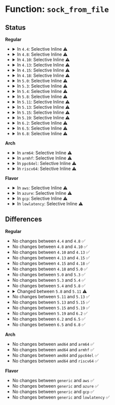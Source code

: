 # Function: <code>sock_from_file</code>

## Status
<b>Regular</b>
<ul>
<li>
<details>
<summary>In <code>4.4</code>: Selective Inline ⚠️</summary>

```c
struct socket *sock_from_file(struct file *file, int *err);
```

**Collision:** Unique Global

**Inline:** Selective

**Transformation:** False

**Instances:**

```
In net/socket.c (ffffffff816fb680)
Location: net/socket.c:408
Inline: True
Inline callers:
  - net/socket.c:sockfd_lookup
  - net/socket.c:sockfd_lookup_light
Direct callers:
  - net/core/scm.c:scm_detach_fds
  - net/core/netprio_cgroup.c:update_netprio
  - net/core/netclassid_cgroup.c:update_classid_sock
```
**Symbols:**

```
ffffffff816fb680-ffffffff816fb6a6: sock_from_file (STB_GLOBAL)
```
</details>
</li>
<li>
<details>
<summary>In <code>4.8</code>: Selective Inline ⚠️</summary>

```c
struct socket *sock_from_file(struct file *file, int *err);
```

**Collision:** Unique Global

**Inline:** Selective

**Transformation:** False

**Instances:**

```
In net/socket.c (ffffffff81763f4b)
Location: net/socket.c:408
Inline: True
Inline callers:
  - net/socket.c:sockfd_lookup_light
  - net/socket.c:sockfd_lookup
Direct callers:
  - net/core/scm.c:scm_detach_fds
  - net/core/netprio_cgroup.c:update_netprio
  - net/core/netclassid_cgroup.c:update_classid_sock
```
**Symbols:**

```
ffffffff817620e0-ffffffff81762106: sock_from_file (STB_GLOBAL)
```
</details>
</li>
<li>
<details>
<summary>In <code>4.10</code>: Selective Inline ⚠️</summary>

```c
struct socket *sock_from_file(struct file *file, int *err);
```

**Collision:** Unique Global

**Inline:** Selective

**Transformation:** False

**Instances:**

```
In net/socket.c (ffffffff81790f7b)
Location: net/socket.c:450
Inline: True
Inline callers:
  - net/socket.c:sockfd_lookup_light
  - net/socket.c:sockfd_lookup
Direct callers:
  - net/core/scm.c:scm_detach_fds
  - net/core/netprio_cgroup.c:update_netprio
  - net/core/netclassid_cgroup.c:update_classid_sock
```
**Symbols:**

```
ffffffff8178f0f0-ffffffff8178f116: sock_from_file (STB_GLOBAL)
```
</details>
</li>
<li>
<details>
<summary>In <code>4.13</code>: Selective Inline ⚠️</summary>

```c
struct socket *sock_from_file(struct file *file, int *err);
```

**Collision:** Unique Global

**Inline:** Selective

**Transformation:** False

**Instances:**

```
In net/socket.c (ffffffff817ae89b)
Location: net/socket.c:448
Inline: True
Inline callers:
  - net/socket.c:sockfd_lookup_light
  - net/socket.c:sockfd_lookup
Direct callers:
  - fs/eventpoll.c:SyS_epoll_ctl
  - fs/eventpoll.c:ep_poll_callback
  - net/core/scm.c:scm_detach_fds
```
**Symbols:**

```
ffffffff817ad0f0-ffffffff817ad116: sock_from_file (STB_GLOBAL)
```
</details>
</li>
<li>
<details>
<summary>In <code>4.15</code>: Selective Inline ⚠️</summary>

```c
struct socket *sock_from_file(struct file *file, int *err);
```

**Collision:** Unique Global

**Inline:** Selective

**Transformation:** False

**Instances:**

```
In net/socket.c (ffffffff8182697b)
Location: net/socket.c:454
Inline: True
Inline callers:
  - net/socket.c:sockfd_lookup_light
  - net/socket.c:sockfd_lookup
Direct callers:
  - fs/eventpoll.c:SyS_epoll_ctl
  - fs/eventpoll.c:ep_poll_callback
  - net/core/scm.c:scm_detach_fds
```
**Symbols:**

```
ffffffff818250f0-ffffffff81825116: sock_from_file (STB_GLOBAL)
```
</details>
</li>
<li>
<details>
<summary>In <code>4.18</code>: Selective Inline ⚠️</summary>

```c
struct socket *sock_from_file(struct file *file, int *err);
```

**Collision:** Unique Global

**Inline:** Selective

**Transformation:** False

**Instances:**

```
In net/socket.c (ffffffff8186ffee)
Location: net/socket.c:448
Inline: True
Inline callers:
  - net/socket.c:sockfd_lookup_light
  - net/socket.c:sockfd_lookup
Direct callers:
  - fs/eventpoll.c:ep_insert
  - fs/eventpoll.c:ep_poll_callback
  - net/core/scm.c:scm_detach_fds
  - net/core/netprio_cgroup.c:update_netprio
  - net/core/netclassid_cgroup.c:update_classid_sock
```
**Symbols:**

```
ffffffff8186f0f0-ffffffff8186f116: sock_from_file (STB_GLOBAL)
```
</details>
</li>
<li>
<details>
<summary>In <code>5.0</code>: Selective Inline ⚠️</summary>

```c
struct socket *sock_from_file(struct file *file, int *err);
```

**Collision:** Unique Global

**Inline:** Selective

**Transformation:** False

**Instances:**

```
In net/socket.c (ffffffff81890bbe)
Location: net/socket.c:427
Inline: True
Inline callers:
  - net/socket.c:sockfd_lookup_light
  - net/socket.c:sockfd_lookup
Direct callers:
  - fs/eventpoll.c:ep_insert
  - fs/eventpoll.c:ep_poll_callback
  - net/core/scm.c:scm_detach_fds
  - net/core/netprio_cgroup.c:update_netprio
  - net/core/netclassid_cgroup.c:update_classid_sock
```
**Symbols:**

```
ffffffff8188f5a0-ffffffff8188f5c6: sock_from_file (STB_GLOBAL)
```
</details>
</li>
<li>
<details>
<summary>In <code>5.3</code>: Selective Inline ⚠️</summary>

```c
struct socket *sock_from_file(struct file *file, int *err);
```

**Collision:** Unique Global

**Inline:** Selective

**Transformation:** False

**Instances:**

```
In net/socket.c (ffffffff818daacb)
Location: net/socket.c:438
Inline: True
Inline callers:
  - net/socket.c:sockfd_lookup_light
  - net/socket.c:sockfd_lookup
Direct callers:
  - fs/eventpoll.c:ep_insert
  - fs/eventpoll.c:ep_poll_callback
  - fs/io_uring.c:io_send_recvmsg
  - net/core/scm.c:scm_detach_fds
  - net/core/netprio_cgroup.c:update_netprio
  - net/core/netclassid_cgroup.c:update_classid_sock
```
**Symbols:**

```
ffffffff818d9620-ffffffff818d9646: sock_from_file (STB_GLOBAL)
```
</details>
</li>
<li>
<details>
<summary>In <code>5.4</code>: Selective Inline ⚠️</summary>

```c
struct socket *sock_from_file(struct file *file, int *err);
```

**Collision:** Unique Global

**Inline:** Selective

**Transformation:** False

**Instances:**

```
In net/socket.c (ffffffff8190cc1b)
Location: net/socket.c:438
Inline: True
Inline callers:
  - net/socket.c:sockfd_lookup_light
  - net/socket.c:sockfd_lookup
Direct callers:
  - fs/eventpoll.c:ep_insert
  - fs/eventpoll.c:ep_poll_callback
  - fs/io_uring.c:io_send_recvmsg
  - net/core/scm.c:scm_detach_fds
  - net/core/netprio_cgroup.c:update_netprio
  - net/core/netclassid_cgroup.c:update_classid_sock
```
**Symbols:**

```
ffffffff8190b620-ffffffff8190b646: sock_from_file (STB_GLOBAL)
```
</details>
</li>
<li>
<details>
<summary>In <code>5.8</code>: Selective Inline ⚠️</summary>

```c
struct socket *sock_from_file(struct file *file, int *err);
```

**Collision:** Unique Global

**Inline:** Selective

**Transformation:** False

**Instances:**

```
In net/socket.c (ffffffff819e1365)
Location: net/socket.c:453
Inline: True
Inline callers:
  - net/socket.c:__sys_connect_file
  - net/socket.c:__sys_accept4_file
  - net/socket.c:sockfd_lookup_light
  - net/socket.c:sockfd_lookup
Direct callers:
  - fs/eventpoll.c:ep_insert
  - fs/eventpoll.c:ep_poll_callback
  - fs/io_uring.c:io_recv
  - fs/io_uring.c:io_recvmsg
  - fs/io_uring.c:io_send
  - fs/io_uring.c:io_sendmsg
  - net/core/sock.c:__receive_sock
  - net/core/scm.c:__scm_install_fd
  - net/core/netprio_cgroup.c:update_netprio
  - net/core/netclassid_cgroup.c:update_classid_sock
```
**Symbols:**

```
ffffffff819dd810-ffffffff819dd836: sock_from_file (STB_GLOBAL)
```
</details>
</li>
<li>
<details>
<summary>In <code>5.11</code>: Selective Inline ⚠️</summary>

```c
struct socket *sock_from_file(struct file *file);
```

**Collision:** Unique Global

**Inline:** Selective

**Transformation:** False

**Instances:**

```
In net/socket.c (ffffffff819e0bb5)
Location: net/socket.c:452
Inline: True
Inline callers:
  - net/socket.c:__sys_connect_file
  - net/socket.c:__sys_accept4_file
  - net/socket.c:sockfd_lookup_light
  - net/socket.c:sockfd_lookup
Direct callers:
  - fs/eventpoll.c:ep_insert
  - fs/eventpoll.c:ep_poll_callback
  - fs/io_uring.c:io_issue_sqe
  - fs/io_uring.c:io_recv
  - fs/io_uring.c:io_recvmsg
  - fs/io_uring.c:io_send
  - fs/io_uring.c:io_sendmsg
  - net/core/sock.c:__receive_sock
  - net/core/filter.c:bpf_sock_from_file
  - net/core/netprio_cgroup.c:update_netprio
  - net/core/netclassid_cgroup.c:update_classid_sock
```
**Symbols:**

```
ffffffff819dd210-ffffffff819dd230: sock_from_file (STB_GLOBAL)
```
</details>
</li>
<li>
<details>
<summary>In <code>5.13</code>: Selective Inline ⚠️</summary>

```c
struct socket *sock_from_file(struct file *file);
```

**Collision:** Unique Global

**Inline:** Selective

**Transformation:** False

**Instances:**

```
In net/socket.c (ffffffff819c6bf5)
Location: net/socket.c:453
Inline: True
Inline callers:
  - net/socket.c:__sys_connect_file
  - net/socket.c:__sys_accept4_file
  - net/socket.c:sockfd_lookup_light
  - net/socket.c:sockfd_lookup
Direct callers:
  - fs/eventpoll.c:ep_insert
  - fs/eventpoll.c:ep_poll_callback
  - fs/io_uring.c:io_issue_sqe
  - fs/io_uring.c:io_issue_sqe
  - fs/io_uring.c:io_recv
  - fs/io_uring.c:io_recvmsg
  - fs/io_uring.c:io_send
  - fs/io_uring.c:io_sendmsg
  - net/core/sock.c:__receive_sock
  - net/core/filter.c:bpf_sock_from_file
  - net/core/netprio_cgroup.c:update_netprio
  - net/core/netclassid_cgroup.c:update_classid_sock
```
**Symbols:**

```
ffffffff819c3460-ffffffff819c3480: sock_from_file (STB_GLOBAL)
```
</details>
</li>
<li>
<details>
<summary>In <code>5.15</code>: Selective Inline ⚠️</summary>

```c
struct socket *sock_from_file(struct file *file);
```

**Collision:** Unique Global

**Inline:** Selective

**Transformation:** False

**Instances:**

```
In net/socket.c (ffffffff81a75f45)
Location: net/socket.c:503
Inline: True
Inline callers:
  - net/socket.c:__sys_connect_file
  - net/socket.c:do_accept
  - net/socket.c:sockfd_lookup_light
  - net/socket.c:sockfd_lookup
Direct callers:
  - fs/eventpoll.c:ep_insert
  - fs/eventpoll.c:ep_poll_callback
  - fs/io_uring.c:io_issue_sqe
  - fs/io_uring.c:io_issue_sqe
  - fs/io_uring.c:io_recv
  - fs/io_uring.c:io_recvmsg
  - fs/io_uring.c:io_send
  - fs/io_uring.c:io_sendmsg
  - net/core/sock.c:__receive_sock
  - net/core/filter.c:bpf_sock_from_file
  - net/core/netprio_cgroup.c:update_netprio
  - net/core/netclassid_cgroup.c:update_classid_sock
```
**Symbols:**

```
ffffffff81a72d10-ffffffff81a72d30: sock_from_file (STB_GLOBAL)
```
</details>
</li>
<li>
<details>
<summary>In <code>5.19</code>: Selective Inline ⚠️</summary>

```c
struct socket *sock_from_file(struct file *file);
```

**Collision:** Unique Global

**Inline:** Selective

**Transformation:** False

**Instances:**

```
In net/socket.c (ffffffff81be8fd5)
Location: net/socket.c:504
Inline: True
Inline callers:
  - net/socket.c:__sys_connect_file
  - net/socket.c:do_accept
  - net/socket.c:sockfd_lookup_light
  - net/socket.c:sockfd_lookup
Direct callers:
  - fs/eventpoll.c:ep_insert
  - fs/eventpoll.c:ep_poll_callback
  - io_uring/io_uring.c:io_recv
  - io_uring/io_uring.c:io_recvmsg
  - io_uring/io_uring.c:io_send
  - io_uring/io_uring.c:io_sendmsg
  - io_uring/io_uring.c:io_shutdown
  - net/core/sock.c:__receive_sock
  - net/core/filter.c:bpf_sock_from_file
  - net/core/netprio_cgroup.c:update_netprio
  - net/core/netclassid_cgroup.c:update_classid_sock
```
**Symbols:**

```
ffffffff81be5510-ffffffff81be553c: sock_from_file (STB_GLOBAL)
```
</details>
</li>
<li>
<details>
<summary>In <code>6.2</code>: Selective Inline ⚠️</summary>

```c
struct socket *sock_from_file(struct file *file);
```

**Collision:** Unique Global

**Inline:** Selective

**Transformation:** False

**Instances:**

```
In net/socket.c (ffffffff81d95745)
Location: net/socket.c:506
Inline: True
Inline callers:
  - net/socket.c:__sys_connect_file
  - net/socket.c:do_accept
  - net/socket.c:sockfd_lookup_light
  - net/socket.c:sockfd_lookup
Direct callers:
  - fs/eventpoll.c:ep_insert
  - fs/eventpoll.c:ep_poll_callback
  - io_uring/net.c:io_connect
  - io_uring/net.c:io_sendmsg_zc
  - io_uring/net.c:io_send_zc
  - io_uring/net.c:io_recv
  - io_uring/net.c:io_recvmsg
  - io_uring/net.c:io_send
  - io_uring/net.c:io_sendmsg
  - io_uring/net.c:io_shutdown
  - net/core/sock.c:__receive_sock
  - net/core/filter.c:bpf_sock_from_file
  - net/core/netprio_cgroup.c:update_netprio
  - net/core/netclassid_cgroup.c:update_classid_sock
```
**Symbols:**

```
ffffffff81d91760-ffffffff81d9178c: sock_from_file (STB_GLOBAL)
```
</details>
</li>
<li>
<details>
<summary>In <code>6.5</code>: Selective Inline ⚠️</summary>

```c
struct socket *sock_from_file(struct file *file);
```

**Collision:** Unique Global

**Inline:** Selective

**Transformation:** False

**Instances:**

```
In net/socket.c (ffffffff81e03d75)
Location: net/socket.c:509
Inline: True
Inline callers:
  - net/socket.c:__sys_connect_file
  - net/socket.c:do_accept
  - net/socket.c:sockfd_lookup_light
  - net/socket.c:sockfd_lookup
Direct callers:
  - fs/splice.c:splice_to_socket
  - fs/eventpoll.c:ep_insert
  - fs/eventpoll.c:ep_poll_callback
  - io_uring/net.c:io_connect
  - io_uring/net.c:io_sendmsg_zc
  - io_uring/net.c:io_send_zc
  - io_uring/net.c:io_recv
  - io_uring/net.c:io_recvmsg
  - io_uring/net.c:io_send
  - io_uring/net.c:io_sendmsg
  - io_uring/net.c:io_shutdown
  - io_uring/net.c:io_shutdown
  - net/core/sock.c:__receive_sock
  - net/core/filter.c:bpf_sock_from_file
  - net/core/netprio_cgroup.c:update_netprio
  - net/core/netclassid_cgroup.c:update_classid_sock
```
**Symbols:**

```
ffffffff81dffa30-ffffffff81dffa5f: sock_from_file (STB_GLOBAL)
```
</details>
</li>
<li>
<details>
<summary>In <code>6.8</code>: Selective Inline ⚠️</summary>

```c
struct socket *sock_from_file(struct file *file);
```

**Collision:** Unique Global

**Inline:** Selective

**Transformation:** False

**Instances:**

```
In net/socket.c (ffffffff81ec07a5)
Location: net/socket.c:511
Inline: True
Inline callers:
  - net/socket.c:__sys_connect_file
  - net/socket.c:do_accept
  - net/socket.c:sockfd_lookup_light
  - net/socket.c:sockfd_lookup
Direct callers:
  - fs/splice.c:splice_to_socket
  - fs/eventpoll.c:ep_insert
  - fs/eventpoll.c:ep_poll_callback
  - io_uring/net.c:io_connect
  - io_uring/net.c:io_sendmsg_zc
  - io_uring/net.c:io_send_zc
  - io_uring/net.c:io_recv
  - io_uring/net.c:io_recvmsg
  - io_uring/net.c:io_send
  - io_uring/net.c:io_sendmsg
  - io_uring/net.c:io_shutdown
  - io_uring/net.c:io_shutdown
  - net/core/sock.c:__receive_sock
  - net/core/filter.c:bpf_sock_from_file
  - net/core/netprio_cgroup.c:update_netprio
  - net/core/netclassid_cgroup.c:update_classid_sock
```
**Symbols:**

```
ffffffff81ebbf10-ffffffff81ebbf3f: sock_from_file (STB_GLOBAL)
```
</details>
</li>
</ul>
<b>Arch</b>
<ul>
<li>
<details>
<summary>In <code>arm64</code>: Selective Inline ⚠️</summary>

```c
struct socket *sock_from_file(struct file *file, int *err);
```

**Collision:** Unique Global

**Inline:** Selective

**Transformation:** False

**Instances:**

```
In net/socket.c (ffff800010ba1b34)
Location: net/socket.c:438
Inline: True
Inline callers:
  - net/socket.c:sockfd_lookup_light
  - net/socket.c:sockfd_lookup
Direct callers:
  - fs/eventpoll.c:ep_poll_callback
  - fs/io_uring.c:io_send_recvmsg
  - net/core/scm.c:scm_detach_fds
  - net/core/netprio_cgroup.c:update_netprio
  - net/core/netclassid_cgroup.c:update_classid_sock
```
**Symbols:**

```
ffff800010ba09f8-ffff800010ba0a50: sock_from_file (STB_GLOBAL)
```
</details>
</li>
<li>
<details>
<summary>In <code>armhf</code>: Selective Inline ⚠️</summary>

```c
struct socket *sock_from_file(struct file *file, int *err);
```

**Collision:** Unique Global

**Inline:** Selective

**Transformation:** False

**Instances:**

```
In net/socket.c (c0cc3b7c)
Location: net/socket.c:438
Inline: True
Inline callers:
  - net/socket.c:sockfd_lookup_light
  - net/socket.c:sockfd_lookup
Direct callers:
  - fs/eventpoll.c:ep_insert
  - fs/eventpoll.c:ep_poll_callback
  - fs/io_uring.c:io_send_recvmsg
  - net/core/scm.c:scm_detach_fds
  - net/core/netclassid_cgroup.c:update_classid_sock
```
**Symbols:**

```
c0cc2ea4-c0cc2edc: sock_from_file (STB_GLOBAL)
```
</details>
</li>
<li>
<details>
<summary>In <code>ppc64el</code>: Selective Inline ⚠️</summary>

```c
struct socket *sock_from_file(struct file *file, int *err);
```

**Collision:** Unique Global

**Inline:** Selective

**Transformation:** False

**Instances:**

```
In net/socket.c (c000000000c762a4)
Location: net/socket.c:438
Inline: True
Inline callers:
  - net/socket.c:sockfd_lookup_light
  - net/socket.c:sockfd_lookup
Direct callers:
  - fs/eventpoll.c:ep_poll_callback
  - fs/io_uring.c:io_send_recvmsg
  - net/core/scm.c:scm_detach_fds
  - net/core/netclassid_cgroup.c:update_classid_sock
```
**Symbols:**

```
c000000000c74910-c000000000c74958: sock_from_file (STB_GLOBAL)
```
</details>
</li>
<li>
<details>
<summary>In <code>riscv64</code>: Selective Inline ⚠️</summary>

```c
struct socket *sock_from_file(struct file *file, int *err);
```

**Collision:** Unique Global

**Inline:** Selective

**Transformation:** False

**Instances:**

```
In net/socket.c (ffffffe000739c28)
Location: net/socket.c:438
Inline: True
Inline callers:
  - net/socket.c:sockfd_lookup_light
  - net/socket.c:sockfd_lookup
Direct callers:
  - fs/eventpoll.c:ep_insert
  - fs/eventpoll.c:ep_poll_callback
  - fs/io_uring.c:io_send_recvmsg
  - net/core/scm.c:scm_detach_fds
  - net/core/netclassid_cgroup.c:update_classid_sock
```
**Symbols:**

```
ffffffe000738810-ffffffe00073885c: sock_from_file (STB_GLOBAL)
```
</details>
</li>
</ul>
<b>Flavor</b>
<ul>
<li>
<details>
<summary>In <code>aws</code>: Selective Inline ⚠️</summary>

```c
struct socket *sock_from_file(struct file *file, int *err);
```

**Collision:** Unique Global

**Inline:** Selective

**Transformation:** False

**Instances:**

```
In net/socket.c (ffffffff818acc1b)
Location: net/socket.c:438
Inline: True
Inline callers:
  - net/socket.c:sockfd_lookup_light
  - net/socket.c:sockfd_lookup
Direct callers:
  - fs/eventpoll.c:ep_insert
  - fs/eventpoll.c:ep_poll_callback
  - fs/io_uring.c:io_send_recvmsg
  - net/core/scm.c:scm_detach_fds
  - net/core/netprio_cgroup.c:update_netprio
  - net/core/netclassid_cgroup.c:update_classid_sock
```
**Symbols:**

```
ffffffff818ab620-ffffffff818ab646: sock_from_file (STB_GLOBAL)
```
</details>
</li>
<li>
<details>
<summary>In <code>azure</code>: Selective Inline ⚠️</summary>

```c
struct socket *sock_from_file(struct file *file, int *err);
```

**Collision:** Unique Global

**Inline:** Selective

**Transformation:** False

**Instances:**

```
In net/socket.c (ffffffff81866b6b)
Location: net/socket.c:438
Inline: True
Inline callers:
  - net/socket.c:sockfd_lookup_light
  - net/socket.c:sockfd_lookup
Direct callers:
  - fs/eventpoll.c:ep_insert
  - fs/eventpoll.c:ep_poll_callback
  - fs/io_uring.c:io_send_recvmsg
  - net/core/scm.c:scm_detach_fds
  - net/core/netprio_cgroup.c:update_netprio
  - net/core/netclassid_cgroup.c:update_classid_sock
```
**Symbols:**

```
ffffffff81865570-ffffffff81865596: sock_from_file (STB_GLOBAL)
```
</details>
</li>
<li>
<details>
<summary>In <code>gcp</code>: Selective Inline ⚠️</summary>

```c
struct socket *sock_from_file(struct file *file, int *err);
```

**Collision:** Unique Global

**Inline:** Selective

**Transformation:** False

**Instances:**

```
In net/socket.c (ffffffff818fdc1b)
Location: net/socket.c:438
Inline: True
Inline callers:
  - net/socket.c:sockfd_lookup_light
  - net/socket.c:sockfd_lookup
Direct callers:
  - fs/eventpoll.c:ep_insert
  - fs/eventpoll.c:ep_poll_callback
  - fs/io_uring.c:io_send_recvmsg
  - net/core/scm.c:scm_detach_fds
  - net/core/netprio_cgroup.c:update_netprio
  - net/core/netclassid_cgroup.c:update_classid_sock
```
**Symbols:**

```
ffffffff818fc620-ffffffff818fc646: sock_from_file (STB_GLOBAL)
```
</details>
</li>
<li>
<details>
<summary>In <code>lowlatency</code>: Selective Inline ⚠️</summary>

```c
struct socket *sock_from_file(struct file *file, int *err);
```

**Collision:** Unique Global

**Inline:** Selective

**Transformation:** False

**Instances:**

```
In net/socket.c (ffffffff8191ecab)
Location: net/socket.c:438
Inline: True
Inline callers:
  - net/socket.c:sockfd_lookup_light
  - net/socket.c:sockfd_lookup
Direct callers:
  - fs/eventpoll.c:__ia32_sys_epoll_ctl
  - fs/eventpoll.c:__x64_sys_epoll_ctl
  - fs/eventpoll.c:ep_poll_callback
  - fs/io_uring.c:io_send_recvmsg
  - net/core/scm.c:scm_detach_fds
  - net/core/netprio_cgroup.c:update_netprio
  - net/core/netclassid_cgroup.c:update_classid_sock
```
**Symbols:**

```
ffffffff8191d620-ffffffff8191d646: sock_from_file (STB_GLOBAL)
```
</details>
</li>
</ul>

## Differences
<b>Regular</b>
<ul>
<li>
No changes between <code>4.4</code> and <code>4.8</code> ✅
</li>
<li>
No changes between <code>4.8</code> and <code>4.10</code> ✅
</li>
<li>
No changes between <code>4.10</code> and <code>4.13</code> ✅
</li>
<li>
No changes between <code>4.13</code> and <code>4.15</code> ✅
</li>
<li>
No changes between <code>4.15</code> and <code>4.18</code> ✅
</li>
<li>
No changes between <code>4.18</code> and <code>5.0</code> ✅
</li>
<li>
No changes between <code>5.0</code> and <code>5.3</code> ✅
</li>
<li>
No changes between <code>5.3</code> and <code>5.4</code> ✅
</li>
<li>
No changes between <code>5.4</code> and <code>5.8</code> ✅
</li>
<li>
<details>
<summary>Changed between <code>5.8</code> and <code>5.11</code> ⚠️</summary>
<ul>
<li>
<b>Param removed. </b>
<code>int *err</code>
</li>
</ul>
</details>
</li>
<li>
No changes between <code>5.11</code> and <code>5.13</code> ✅
</li>
<li>
No changes between <code>5.13</code> and <code>5.15</code> ✅
</li>
<li>
No changes between <code>5.15</code> and <code>5.19</code> ✅
</li>
<li>
No changes between <code>5.19</code> and <code>6.2</code> ✅
</li>
<li>
No changes between <code>6.2</code> and <code>6.5</code> ✅
</li>
<li>
No changes between <code>6.5</code> and <code>6.8</code> ✅
</li>
</ul>
<b>Arch</b>
<ul>
<li>
No changes between <code>amd64</code> and <code>arm64</code> ✅
</li>
<li>
No changes between <code>amd64</code> and <code>armhf</code> ✅
</li>
<li>
No changes between <code>amd64</code> and <code>ppc64el</code> ✅
</li>
<li>
No changes between <code>amd64</code> and <code>riscv64</code> ✅
</li>
</ul>
<b>Flavor</b>
<ul>
<li>
No changes between <code>generic</code> and <code>aws</code> ✅
</li>
<li>
No changes between <code>generic</code> and <code>azure</code> ✅
</li>
<li>
No changes between <code>generic</code> and <code>gcp</code> ✅
</li>
<li>
No changes between <code>generic</code> and <code>lowlatency</code> ✅
</li>
</ul>
